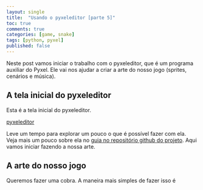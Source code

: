 ```yaml
---
layout: single
title:  "Usando o pyxeleditor [parte 5]"
toc: true
comments: true
categories: [game, snake]
tags: [python, pyxel]
published: false
---
```


Neste post vamos iniciar o trabalho com o pyxeleditor, que é um programa auxiliar do Pyxel. Ele vai nos ajudar a criar a arte do nosso jogo (sprites, cenários e música).

## A tela inicial do pyxeleditor

Esta é a tela inicial do pyxeleditor.

[pyxeleditor](/assets/pyxel-inicial.png)

Leve um tempo para explorar um pouco o que é possível fazer com ela. Veja mais um pouco sobre ela no [guia no repositório github do projeto](https://github.com/kitao/pyxel/blob/master/README.pt.md#como-criar-um-recurso). Aqui vamos iniciar fazendo a nossa arte.

## A arte do nosso jogo

Queremos fazer uma cobra. A maneira mais simples de fazer isso é
